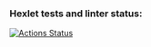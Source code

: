 ### Hexlet tests and linter status:
[![Actions Status](https://github.com/akivonen/layout-designer-positioning-project-56/actions/workflows/hexlet-check.yml/badge.svg)](https://github.com/akivonen/layout-designer-positioning-project-56/actions)